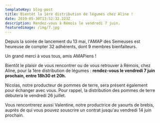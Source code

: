 ```yaml
---
templateKey: blog-post
title: Bientôt la 1ère distribution de légumes chez Aline !
date: 2019-05-30T13:52:32.223Z
description: Rendez-vous à Rémois le vendredi 7 juin.
featuredimage: /img/7.jpg
---
```

Depuis la soirée de lancement du 13 mai, l'AMAP des Semeuses est heureuse de compter 32 adhérents, dont 9 membres bienfaiteurs. 

Un grand merci à vous tous, amis AMAPiens !

Bientôt le plaisir de vous rencontrer ou de vous retrouver à Rémois, chez Aline, pour la 1ère distribution de légumes : **rendez-vous le vendredi 7 juin prochain, entre 18h30 et 20h.** 

Nicolas, notre producteur de pommes de terre, sera présent également pour échanger avec vous. Pour rappel, la distribution des pommes de terre débutera le vendredi 26 juillet.

Vous rencontrerez aussi Valentine, notre productrice de yaourts de brebis, auprès de qui vous pouvez souscrire un contrat jusqu'au vendredi 14 juin prochain.
